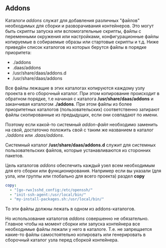 Addons
-------
Каталоги *addons* служат для добавления различных "файлов" необходимых для сборки и разворачивания
контейнеров. Это могут быть скрипты запуска или вспомогательные скрипты, файлы с переменными окружения
или настройками, конфигурационные файлы копируемые в собираемые образы или стартовые скрипты и т.д.
Ниже приведён список каталогов из которых берутся файлы в порядке приоритета:

- ./addons
- .daas/addons
- /usr/share/daas/addons.d
- /usr/share/daas/addons

Все файлы лежащие в этих каталогах копируются каждому узлу проекта в его сборочный каталог.
При этом копирование происходит в обратном порядке, т.е начиная с каталога **/usr/share/daas/addons**
и заканчивая каталогом **./addons**. При этом файлы из более приоритетных каталогов (пользовательских)
соответственно затирают файлы скопированные из предыдущих, если они совпадают по имени.

Поэтому если какой-то системный *addon-файл* необходимо заменить на свой, достаточно положить свой 
с таким же названием в каталог *./addons* или *.daas/addons*.

Системный каталог **/usr/share/daas/addons.d** служит для системных пользовательских файлов,
которые устанавливаются из сторонних пакетов.

Цель каталогов *addons* обеспечить каждый узел всем необходимым для его сборки или функционирования.
Например если вы указали (для узла, или группы или глобально для всего проекта) раздел **copy**

```yaml
copy:
  - "[go-rwx]sshd_config:/etc/openssh/"
  - "init-ssh-agent:/usr/local/bin/"
  - "my-install-packages.sh:/usr/local/bin/"
```

То эти файлы должны лежать в одном из addons-каталогов.

Но использование каталогов *addons* совершенно не обязательно. Главное чтобы на момент сборки
или запуска контейнера все необходимые файлы лежали у него в каталоге. 
Т.е. не запрещается какие-то файлы самостоятельно копировать или генерировать
в сборочный каталог узла перед сборкой контейнера.
